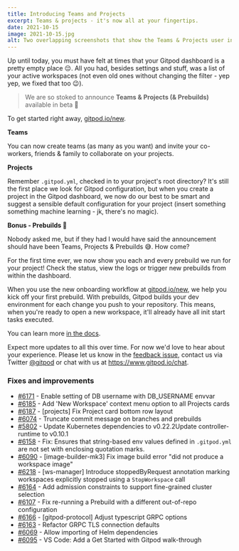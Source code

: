 ```yaml
---
title: Introducing Teams and Projects
excerpt: Teams & projects - it's now all at your fingertips.
date: 2021-10-15
image: 2021-10-15.jpg
alt: Two overlapping screenshots that show the Teams & Projects user interface
---
```


<script>
  import Contributors from "$lib/components/changelog/contributors.svelte";
</script>

Up until today, you must have felt at times that your Gitpod dashboard is a pretty empty place 😔. All you had, besides settings and stuff, was a list of your active workspaces (not even old ones without changing the filter - yep yep, we fixed that too 😉).

> We are so stoked to announce **Teams & Projects (& Prebuilds)** available in beta 🎉

To get started right away, [gitpod.io/new](https://gitpod.io/new).

**Teams**

You can now create teams (as many as you want) and invite your co-workers, friends & family to collaborate on your projects.

**Projects**

Remember `.gitpod.yml`, checked in to your project's root directory? It's still the first place we look for Gitpod configuration, but when you create a project in the Gitpod dashboard, we now do our best to be smart and suggest a sensible default configuration for your project (insert something something machine learning - jk, there's no magic).

**Bonus - Prebuilds 🤩**

Nobody asked me, but if they had I would have said the announcement should have been Teams, Projects & Prebuilds 😅. How come?

For the first time ever, we now show you each and every prebuild we run for your project! Check the status, view the logs or trigger new prebuilds from within the dashboard.

When you use the new onboarding workflow at [gitpod.io/new](https://gitpod.io/new), we help you kick off your first prebuild. With prebuilds, Gitpod builds your dev environment for each change you push to your repository. This means, when you're ready to open a new workspace, it'll already have all init start tasks executed.

You can learn more [in the docs](/docs/configure).

Expect more updates to all this over time. For now we'd love to hear about your experience. Please let us know in the [feedback issue](https://github.com/gitpod-io/gitpod/issues/5095), contact us via Twitter [@gitpod](https://twitter.com/gitpod) or chat with us at https://www.gitpod.io/chat.

<p><Contributors usernames="AlexTugarev,gtsiolis,jankeromnes,svenefftinge" /></p>

### Fixes and improvements

-   [#6171](https://github.com/gitpod-io/gitpod/pull/6171) - Enable setting of DB username with DB_USERNAME envvar <Contributors usernames="AlexTugarev,JanKoehnlein,MrSimonEmms" />
-   [#6185](https://github.com/gitpod-io/gitpod/pull/6185) - Add 'New Workspace' context menu option to all Projects cards <Contributors usernames="gtsiolis,jankeromnes" />
-   [#6187](https://github.com/gitpod-io/gitpod/pull/6187) - [projects] Fix Project card bottom row layout <Contributors usernames="gtsiolis,jankeromnes" />
-   [#6074](https://github.com/gitpod-io/gitpod/pull/6074) - Truncate commit message on branches and prebuilds <Contributors usernames="geropl,gtsiolis" />
-   [#5802](https://github.com/gitpod-io/gitpod/pull/5802) - Update Kubernetes dependencies to v0.22.2Update controller-runtime to v0.10.1 <Contributors usernames="akosyakov,aledbf,csweichel,geropl,jankeromnes" />
-   [#6158](https://github.com/gitpod-io/gitpod/pull/6158) - Fix: Ensures that string-based env values defined in `.gitpod.yml` are not set with enclosing quotation marks. <Contributors usernames="akosyakov,iQQBot,loujaybee" />
-   [#6090](https://github.com/gitpod-io/gitpod/pull/6090) - [image-builder-mk3] Fix image build error "did not produce a workspace image" <Contributors usernames="aledbf,csweichel" />
-   [#6218](https://github.com/gitpod-io/gitpod/pull/6218) - [ws-manager] Introduce stoppedByRequest annotation marking workspaces explicitly stopped using a `StopWorkspace` call <Contributors usernames="aledbf,csweichel" />
-   [#6164](https://github.com/gitpod-io/gitpod/pull/6164) - Add admission constraints to support fine-grained cluster selection <Contributors usernames="aledbf,csweichel,geropl,meysholdt,princerachit" />
-   [#6107](https://github.com/gitpod-io/gitpod/pull/6107) - Fix re-running a Prebuild with a different out-of-repo configuration <Contributors usernames="AlexTugarev,jankeromnes" />
-   [#6166](https://github.com/gitpod-io/gitpod/pull/6166) - [gitpod-protocol] Adjust typescript GRPC options <Contributors usernames="JanKoehnlein,aledbf,csweichel,geropl,laushinka" />
-   [#6163](https://github.com/gitpod-io/gitpod/pull/6163) - Refactor GRPC TLS connection defaults <Contributors usernames="aledbf,csweichel" />
-   [#6069](https://github.com/gitpod-io/gitpod/pull/6069) - Allow importing of Helm dependencies <Contributors usernames="MrSimonEmms,aledbf,corneliusludmann,csweichel,geropl" />
-   [#6095](https://github.com/gitpod-io/gitpod/pull/6095) - VS Code: Add a Get Started with Gitpod walk-through <Contributors usernames="akosyakov,corneliusludmann,loujaybee,mikenikles" />
